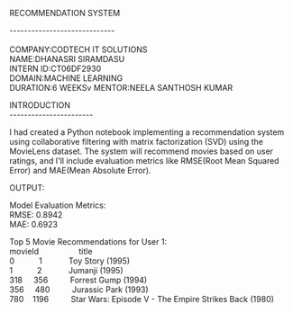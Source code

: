 RECOMMENDATION SYSTEM</br>

-----------------------------</br>
</br>
COMPANY:CODTECH IT SOLUTIONS<br/>
NAME:DHANASRI SIRAMDASU<br/>
INTERN ID:CT06DF2930<br/>
DOMAIN:MACHINE LEARNING<br/>
DURATION:6 WEEKSv
MENTOR:NEELA SANTHOSH KUMAR<br/>

INTRODUCTION</br>
-----------------------</br>

I had created a Python notebook implementing a recommendation system using collaborative filtering with matrix factorization (SVD) using the MovieLens dataset. The system will recommend movies based on user ratings, and I'll include evaluation metrics like RMSE(Root Mean Squared Error) and MAE(Mean Absolute Error).

OUTPUT:

Model Evaluation Metrics:<br/>
RMSE: 0.8942<br/>
MAE: 0.6923<br/>

Top 5 Movie Recommendations for User 1:<br/>
   movieId &nbsp; &nbsp; &nbsp; &nbsp; &nbsp; &nbsp; &nbsp; &nbsp; &nbsp;title<br/>
0&nbsp; &nbsp; &nbsp; &nbsp; &nbsp; &nbsp;1 &nbsp; &nbsp; &nbsp; &nbsp; &nbsp; &nbsp;Toy Story (1995)<br/>
1&nbsp; &nbsp; &nbsp; &nbsp; &nbsp; &nbsp;2 &nbsp; &nbsp; &nbsp; &nbsp; &nbsp; &nbsp;Jumanji (1995)<br/>
318&nbsp; &nbsp; &nbsp;356 &nbsp; &nbsp; &nbsp; &nbsp; &nbsp;Forrest Gump (1994)<br/>
356&nbsp; &nbsp; &nbsp;480 &nbsp; &nbsp; &nbsp; &nbsp; &nbsp;Jurassic Park (1993)<br/>
780 &nbsp; &nbsp;1196 &nbsp; &nbsp; &nbsp; &nbsp; &nbsp;Star Wars: Episode V - The Empire Strikes Back (1980)<br/>
